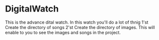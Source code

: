 # DigitalWatch
This is the advance dital watch. In this watch you'll do a lot of thnig
1'st Create the directory of songs
2'st Create the directory of images. This will enable to you to see the images and songs in the project.

